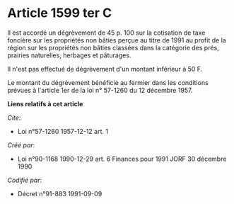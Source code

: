 # Article 1599 ter C

Il est accordé un dégrèvement de 45 p. 100 sur la cotisation de taxe foncière sur les propriétés non bâties perçue au titre
de 1991 au profit de la région sur les propriétés non bâties classées dans la catégorie des prés, prairies naturelles,
herbages et pâturages.

Il n'est pas effectué de dégrèvement d'un montant inférieur à 50 F.

Le montant du dégrèvement bénéficie au fermier dans les conditions prévues à l'article 1er de la loi n° 57-1260 du 12
décembre 1957.

**Liens relatifs à cet article**

_Cite_:

  - Loi n°57-1260 1957-12-12 art. 1

_Créé par_:

  - Loi n°90-1168 1990-12-29 art. 6 Finances pour 1991 JORF 30 décembre 1990

_Codifié par_:

  - Décret n°91-883 1991-09-09
